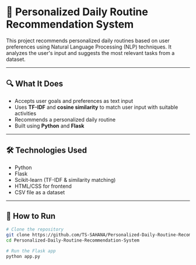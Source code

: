 # 🧠 Personalized Daily Routine Recommendation System

This project recommends personalized daily routines based on user preferences using Natural Language Processing (NLP) techniques. It analyzes the user's input and suggests the most relevant tasks from a dataset.

---

## 🔍 What It Does

- Accepts user goals and preferences as text input
- Uses **TF-IDF** and **cosine similarity** to match user input with suitable activities
- Recommends a personalized daily routine
- Built using **Python** and **Flask**

---

## 🛠️ Technologies Used

- Python
- Flask
- Scikit-learn (TF-IDF & similarity matching)
- HTML/CSS for frontend
- CSV file as a dataset

---

## 🚀 How to Run

```bash
# Clone the repository
git clone https://github.com/TS-SAHANA/Personalized-Daily-Routine-Recommendation-System.git
cd Personalized-Daily-Routine-Recommendation-System

# Run the Flask app
python app.py
